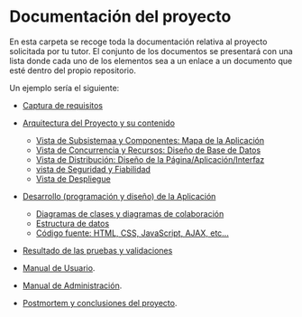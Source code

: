 # Documentación del proyecto

En esta carpeta se recoge toda la documentación relativa al proyecto solicitada por tu tutor. El conjunto de los documentos se presentará con una lista donde cada uno de los elementos sea a un enlace a un documento que esté dentro del propio repositorio.

Un ejemplo sería el siguiente:
- [Captura de requisitos](https://github.com/juanjolibrero98/Proyecto_Final_Grado_iesalixar/blob/master/docs/Docs_Investigacion_Y_Casos_De_Uso/Requisitos_De_La_Aplicacion.md)
- [Arquitectura del Proyecto y su contenido]()
    - [Vista de Subsistemaa y Componentes: Mapa de la Aplicación](https://github.com/juanjolibrero98/Proyecto_Final_Grado_iesalixar/blob/master/docs/Arquitectura_Del_Proyecto/Mapa_De_La_Aplicacion.pdf)
    - [Vista de Concurrencia y Recursos: Diseño de Base de Datos](https://github.com/juanjolibrero98/Proyecto_Final_Grado_iesalixar/tree/master/docs/Arquitectura_Del_Proyecto/Modelo_De_Datos)
    - [Vista de Distribución: Diseño de la Página/Aplicación/Interfaz]()
    - [vista de Seguridad y Fiabilidad]()
    - [Vista de Despliegue]()
- [Desarrollo (programación y diseño) de la Aplicación]()
    - [Diagramas de clases y diagramas de colaboración]()
    - [Estructura de datos]()
    - [Código fuente: HTML, CSS, JavaScript, AJAX, etc...]()
    
- [Resultado de las pruebas y validaciones]()
 
- [Manual de Usuario]().
- [Manual de Administración]().
- [Postmortem y conclusiones del proyecto]().

 


